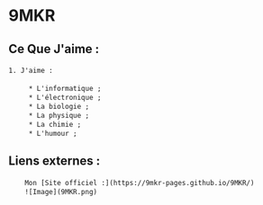 9MKR
=======

Ce Que J'aime :
-----------

    1. J'aime :
    
         * L'informatique ;
         * L'électronique ;
         * La biologie ;
         * La physique ;
         * La chimie ;
         * L'humour ;

Liens externes :
-----------

        Mon [Site officiel :](https://9mkr-pages.github.io/9MKR/)
        ![Image](9MKR.png)
